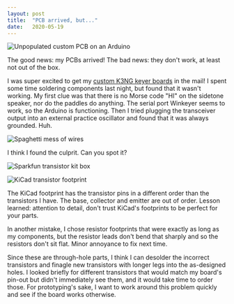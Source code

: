 ```yaml
---
layout: post
title:  "PCB arrived, but..."
date:   2020-05-19
---
```

![Unpopulated custom PCB on an Arduino](https://1.bp.blogspot.com/-RZOVvqiJ5hg/XsP2YeQi_TI/AAAAAAABvYE/pvzIZE-myWQaGT6_UUHID-G22dysdVW1gCPcBGAYYCw/s320/IMG_20200518_162337.jpg)

The good news: my PCBs arrived! The bad news: they don't work, at least not out of the box.

I was super excited to get my
[custom K3NG keyer boards](https://k0swe.radio/2020/05/02/pcb-design) in the
mail! I spent some time soldering components last night, but found that it wasn't working. My first
clue was that there is no Morse code "HI" on the sidetone speaker, nor do the paddles do anything.
The serial port Winkeyer seems to work, so the Arduino is functioning. Then I tried plugging the
transceiver output into an external practice oscillator and found that it was always grounded. Huh.

![Spaghetti mess of wires](https://1.bp.blogspot.com/-dFC1vXyiH-o/XsP4NFrPH_I/AAAAAAABvYY/LOYBnpwSIbURwyQ1kBUnN5b9G9XQxjFwgCPcBGAYYCw/s320/IMG_20200518_221735.jpg)

I think I found the culprit. Can you spot it?

![Sparkfun transistor kit box](https://1.bp.blogspot.com/-1qBz5eqmsdg/XsP2ezlN_RI/AAAAAAABvX8/JSdexK9tlYkOqmjHLQ8ecJSBNz07XVqGgCLcBGAsYHQ/s320/IMG_20200518_222441.jpg)

![KiCad transistor footprint](https://1.bp.blogspot.com/-a-HAZ-kL4Bg/XsP2iLMBsxI/AAAAAAABvYA/ydUswpjlQ5InseVjdH4ch5QBMb5na0H_wCLcBGAsYHQ/s320/IMG_20200518_222500.jpg)

The KiCad footprint has the transistor pins in a different order than the transistors I have. The
base, collector and emitter are out of order. Lesson learned: attention to detail, don't trust
KiCad's footprints to be perfect for your parts.

In another mistake, I chose resistor footprints that were exactly as long as my components, but the
resistor leads don't bend that sharply and so the resistors don't sit flat. Minor annoyance to fix
next time.

Since these are through-hole parts, I think I can desolder the incorrect transistors and finagle new
transistors with longer legs into the as-designed holes. I looked briefly for different transistors
that would match my board's pin-out but didn't immediately see them, and it would take time to order
those. For prototyping's sake, I want to work around this problem quickly and see if the board works
otherwise.
